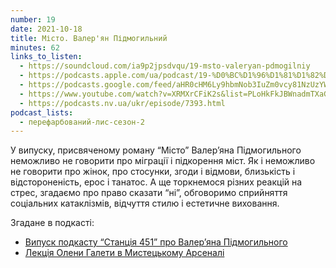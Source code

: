 ```yaml
---
number: 19
date: 2021-10-18
title: Місто. Валер'ян Підмогильний
minutes: 62
links_to_listen:
  - https://soundcloud.com/ia9p2jpsdvqu/19-msto-valeryan-pdmogilniy
  - https://podcasts.apple.com/ua/podcast/19-%D0%BC%D1%96%D1%81%D1%82%D0%BE-%D0%B2%D0%B0%D0%BB%D0%B5%D1%80%D1%8F%D0%BD-%D0%BF%D1%96%D0%B4%D0%BC%D0%BE%D0%B3%D0%B8%D0%BB%D1%8C%D0%BD%D0%B8%D0%B9/id1563575488?i=1000538895895
  - https://podcasts.google.com/feed/aHR0cHM6Ly9hbmNob3IuZm0vcy81NzUzYWEwMC9wb2RjYXN0L3Jzcw/episode/NzI0YjdiZDktM2E0YS00YWU4LTk1YzYtZDE4MDU5MzJmZTM1
  - https://www.youtube.com/watch?v=XRMXrCFiK2s&list=PLoHkFkJBWnadmTXaGYTeHX7pwAliObyHw&index=10
  - https://podcasts.nv.ua/ukr/episode/7393.html
podcast_lists:
  - перефарбований-лис-сезон-2
---
```


У випуску, присвяченому роману “Місто” Валер’яна Підмогильного неможливо не
говорити про міграції і підкорення міст. Як і неможливо не говорити про жінок,
про стосунки, згоди і відмови, близькість і відстороненість, ерос і танатос.
А ще торкнемося різних реакцій на стрес, згадаємо про право сказати “ні”,
обговоримо сприйняття соціальних катаклізмів, відчуття стилю і естетичне
виховання.

Згадане в подкасті: 

- [Випуск подкасту “Станція 451” про Валер’яна Підмогильного][1]
- [Лекція Олени Галети в Мистецькому Арсеналі][2]

[1]: https://cutt.ly/bRieEtw
[2]: https://youtu.be/9VlCCgVO4hI
